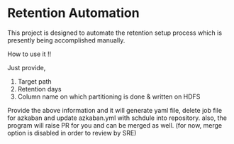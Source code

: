 # Retention Automation

This project is designed to automate the retention setup process which is presently being accomplished manually.

How to use it !!

Just provide,
1. Target path
2. Retention days
3. Column name on which partitioning is done & written on HDFS

Provide the above information and it will generate yaml file, delete job file for azkaban and update azkaban.yml with schdule into repository.
also, the program will raise PR for you and can be merged as well. (for now, merge option is disabled in order to review by SRE)
